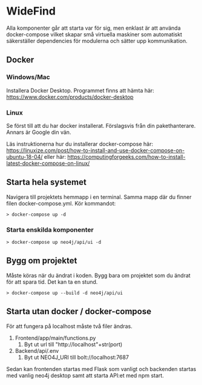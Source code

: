 # WideFind

Alla komponenter går att starta var för sig, men enklast är att använda docker-compose vilket skapar små virtuella maskiner som automatiskt säkerställer dependencies för modulerna och sätter upp kommunikation.

## Docker

### Windows/Mac

Installera Docker Desktop. Programmet finns att hämta här: https://www.docker.com/products/docker-desktop

### Linux

Se först till att du har docker installerat. Förslagsvis från din pakethanterare. Annars är Google din vän.

Läs instruktionerna hur du installerar docker-compose här: https://linuxize.com/post/how-to-install-and-use-docker-compose-on-ubuntu-18-04/ eller här: https://computingforgeeks.com/how-to-install-latest-docker-compose-on-linux/ 

## Starta hela systemet
Navigera till projektets hemmapp i en terminal. Samma mapp där du finner filen docker-compose.yml. Kör kommandot:
```
> docker-compose up -d
```

### Starta enskilda komponenter
```
> docker-compose up neo4j/api/ui -d
```

## Bygg om projektet
Måste köras när du ändrat i koden. Bygg bara om projektet som du ändrat för att spara tid. Det kan ta en stund.
```
> docker-compose up --build -d neo4j/api/ui
```

## Starta utan docker / docker-compose
För att fungera på localhost måste två filer ändras.
1. Frontend/app/main/functions.py
   1. Byt ut url till \"http://localhost\"+str(port)
2. Backend/api/.env
   1. Byt ut NEO4J_URI till bolt://localhost:7687

Sedan kan frontenden startas med Flask som vanligt och backenden startas med vanlig neo4j desktop samt att starta API:et med npm start.